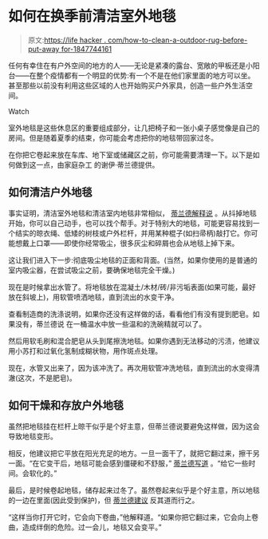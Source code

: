 # 如何在换季前清洁室外地毯

> 原文:[https://life hacker . com/how-to-clean-a-outdoor-rug-before-put-away for-1847744161](https://lifehacker.com/how-to-clean-an-outdoor-rug-before-putting-it-away-for-1847744161)

任何有幸住在有户外空间的地方的人——无论是紧凑的露台、宽敞的甲板还是小阳台——在整个疫情都有一个明显的优势:有一个不是在他们家里面的地方可以坐。甚至那些以前没有利用这些区域的人也开始购买户外家具，创造一些户外生活空间。

Watch

室外地毯是这些休息区的重要组成部分，让几把椅子和一张小桌子感觉像是自己的房间。但是随着夏季的结束，你可能会考虑把你的地毯带回家过冬。

在你把它卷起来放在车库、地下室或储藏区之前，你可能需要清理一下。以下是如何做到这一点，由家庭杂工 的谢伊·蒂兰德提供。

## 如何清洁户外地毯

事实证明，清洁室外地毯和清洁室内地毯非常相似， [蒂兰德解释说](https://www.familyhandyman.com/article/how-to-easily-clean-an-outdoor-rug/) 。从抖掉地毯开始，你可以自己动手，也可以找个帮手。对于特别大的地毯，可能更容易找到一个结实的晾衣绳、低矮的树枝或户外栏杆，并用某种棍子(如扫帚柄)敲打它。你可能想戴上口罩——即使你经常吸尘，很多灰尘和碎屑也会从地毯上掉下来。

这让我们进入下一步:彻底吸尘地毯的正面和背面。(当然，如果你使用的是普通的室内吸尘器，在尝试吸尘之前，要确保地毯完全干燥。)

现在是时候拿出水管了。将地毯放在混凝土/木材/砖/非污垢表面(如果可能，最好放在斜坡上)，用软管喷洒地毯，直到流出的水变干净。

查看制造商的洗涤说明，如果你还没有这样做的话，看看他们有没有提到肥皂。如果没有，蒂兰德说 在一桶温水中放一些温和的洗碗精就可以了。

然后用软毛刷和混合肥皂从头到尾擦洗地毯。如果你遇到无法移动的污渍，他建议用小苏打和过氧化氢制成糊状物，用作斑点处理。

现在，水管又出来了，因为该冲洗了。再次用软管冲洗地毯，直到流出的水变得清澈(这次，不是肥皂)。

## 如何干燥和存放户外地毯

虽然把地毯挂在栏杆上晾干似乎是个好主意，但蒂兰德说要避免这样做，因为这会导致地毯变形。

相反，他建议把它平放在阳光充足的地方。一旦一面干了，就把它翻过来，擦干另一面。“在它变干后，地毯可能会感到僵硬和不舒服，” [蒂兰德写道](https://www.familyhandyman.com/article/how-to-easily-clean-an-outdoor-rug/) 。“给它一些时间。会软化的。”

最后，是时候卷起地毯，储存起来过冬了。虽然卷起来似乎是个好主意，所以地毯的一边在里面(因此受到保护)，但 [蒂兰德建议](https://www.familyhandyman.com/article/how-to-easily-clean-an-outdoor-rug/) 反其道而行之。

“这样当你打开它时，它会向下卷曲，”他解释道。“如果你把它翻过来，它会向上卷曲，造成绊倒的危险。过一会儿，地毯又会变平。”